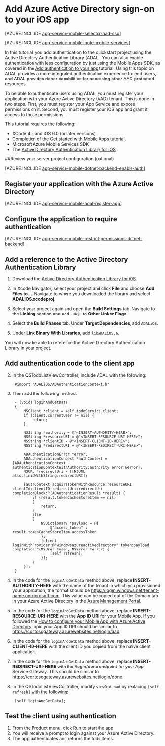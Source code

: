 <properties
        pageTitle="Authenticate users of your iOS app with Azure Active Directory Sign-On"
        description="Learn how to log users into your iOS application with the Active Directory Authentication Library."
        documentationCenter="Mobile"
        authors="mattchenderson"
        services="app-service\mobile"
        manager="dwrede" />

<tags ms.service="app-service-mobile"
	ms.workload="mobile"
	ms.tgt_pltfrm="mobile-ios"
	ms.devlang="objective-c"
	ms.topic="article"
	ms.date="09/14/2015"
	ms.author="mahender" />

# Add Azure Active Directory sign-on to your iOS app

[AZURE.INCLUDE [app-service-mobile-selector-aad-sso](../../includes/app-service-mobile-selector-aad-sso.md)]

[AZURE.INCLUDE [app-service-mobile-note-mobile-services](../../includes/app-service-mobile-note-mobile-services.md)]

In this tutorial, you add authentication to the quickstart project using the Active Directory Authentication Library (ADAL). You can also enable authentication with less configuration by just using the Mobile Apps SDK, as covered in the [Add authentication to your app] tutorial. Using this topic on ADAL provides a more integrated authentication experience for end users, and ADAL provides richer capabilities for accessing other AAD-protected resources.

To be able to authenticate users using ADAL, you must register your application with your Azure Active Directory (AAD) tenant. This is done in two steps. First, you must register your App Service and expose permissions on it. Second, you must register your iOS app and grant it access to those permissions.

This tutorial requires the following:

* XCode 4.5 and iOS 6.0 (or later versions)
* Completion of the [Get started with Mobile Apps] tutorial.
* Microsoft Azure Mobile Services SDK
* The [Active Directory Authentication Library for iOS]

##<a name="review"></a>Review your server project configuration (optional)

[AZURE.INCLUDE [app-service-mobile-dotnet-backend-enable-auth](../../includes/app-service-mobile-dotnet-backend-enable-auth.md)]

## <a name="register-application"></a>Register your application with the Azure Active Directory

[AZURE.INCLUDE [app-service-mobile-adal-register-app](../../includes/app-service-mobile-adal-register-app.md)]

## <a name="require-authentication"></a>Configure the application to require authentication

[AZURE.INCLUDE [app-service-mobile-restrict-permissions-dotnet-backend](../../includes/app-service-mobile-restrict-permissions-dotnet-backend.md)]

## <a name="add-adal"></a>Add a reference to the Active Directory Authentication Library

1. Download the [Active Directory Authentication Library for iOS].

2. In Xcode Navigator, select your project and click **File** and choose **Add Files to...**. Navigate to where you downloaded the library and select **ADALiOS.xcodeproj**.

3. Select your project again and open the **Build Settings** tab. Navigate to the **Linking** section and add `-ObjC` to **Other Linker Flags**.

4. Select the **Build Phases** tab. Under **Target Dependencies**, add `ADALiOS`.

5. Under **Link Binary With Libraries**, add `libADALiOS.a`.

You will now be able to reference the Active Directory Authentication Library in your project.

## <a name="add-authentication-code"></a>Add authentication code to the client app

2. In the QSTodoListViewController, include ADAL with the following:

        #import "ADALiOS/ADAuthenticationContext.h"

3. Then add the following method:

        - (void) loginAndGetData
        {
            MSClient *client = self.todoService.client;
            if (client.currentUser != nil) {
                return;
            }

            NSString *authority = @"<INSERT-AUTHORITY-HERE>";
            NSString *resourceURI = @"<INSERT-RESOURCE-URI-HERE>";
            NSString *clientID = @"<INSERT-CLIENT-ID-HERE>";
            NSString *redirectURI = @"<INSERT-REDIRECT-URI-HERE>";

            ADAuthenticationError *error;
            ADAuthenticationContext *authContext = [ADAuthenticationContext authenticationContextWithAuthority:authority error:&error];
            NSURL *redirectUri = [[NSURL alloc]initWithString:redirectURI];

            [authContext acquireTokenWithResource:resourceURI clientId:clientID redirectUri:redirectUri completionBlock:^(ADAuthenticationResult *result) {
                if (result.tokenCacheStoreItem == nil)
                {
                    return;
                }
                else
                {
                    NSDictionary *payload = @{
                        @"access_token" : result.tokenCacheStoreItem.accessToken
                    };
                    [client loginWithProvider:@"windowsazureactivedirectory" token:payload completion:^(MSUser *user, NSError *error) {
                        [self refresh];
                    }];
                }
            }];
        }

4. In the code for the `loginAndGetData` method above, replace **INSERT-AUTHORITY-HERE** with the name of the tenant in which you provisioned your application, the format should be https://login.windows.net/tenant-name.onmicrosoft.com. This value can be copied out of the Domain tab in your Azure Active Directory in the [Azure Management Portal].

5. In the code for the `loginAndGetData` method above, replace **INSERT-RESOURCE-URI-HERE** with the **App ID URI** for your Mobile App. If you followed the [How to configure your Mobile App with Azure Active Directory] topic your App ID URI should be similar to https://contosogateway.azurewebsites.net/login/aad.

6. In the code for the `loginAndGetData` method above, replace **INSERT-CLIENT-ID-HERE** with the client ID you copied from the native client application.

7. In the code for the `loginAndGetData` method above, replace **INSERT-REDIRECT-URI-HERE** with the /login/done endpoint for your App Service Gateway. This should be similar to https://contosogateway.azurewebsites.net/login/done.

8. In the QSTodoListViewController, modify `viewDidLoad` by replacing `[self refresh]` with the following:

        [self loginAndGetData];

## <a name="test-client"></a>Test the client using authentication

1. From the Product menu, click Run to start the app
2. You will receive a prompt to login against your Azure Active Directory.  
3. The app authenticates and returns the todo items.

<!-- URLs. -->
[How to configure your Mobile App with Azure Active Directory]: app-service-mobile-how-to-configure-active-directory-authentication.md
[Azure Management Portal]: https://manage.windowsazure.com/
[Active Directory Authentication Library for iOS]: https://github.com/MSOpenTech/azure-activedirectory-library-for-ios
[Get started with Mobile Apps]: app-service-mobile-ios-get-started.md
[Add authentication to your app]: app-service-mobile-ios-get-started-users.md
